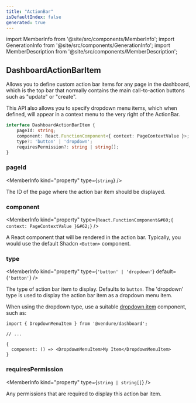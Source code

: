 ```yaml
---
title: "ActionBar"
isDefaultIndex: false
generated: true
---
```

<!-- This file was generated from the Vendure source. Do not modify. Instead, re-run the "docs:build" script -->
import MemberInfo from '@site/src/components/MemberInfo';
import GenerationInfo from '@site/src/components/GenerationInfo';
import MemberDescription from '@site/src/components/MemberDescription';


## DashboardActionBarItem

<GenerationInfo sourceFile="packages/dashboard/src/lib/framework/extension-api/types/layout.ts" sourceLine="17" packageName="@vendure/dashboard" since="3.3.0" />

Allows you to define custom action bar items for any page in the dashboard, which is the
top bar that normally contains the main call-to-action buttons such as "update" or "create".

This API also allows you to specify dropdown menu items, which when defined, will appear in
a context menu to the very right of the ActionBar.

```ts title="Signature"
interface DashboardActionBarItem {
    pageId: string;
    component: React.FunctionComponent<{ context: PageContextValue }>;
    type?: 'button' | 'dropdown';
    requiresPermission?: string | string[];
}
```

<div className="members-wrapper">

### pageId

<MemberInfo kind="property" type={`string`}   />

The ID of the page where the action bar item should be displayed.
### component

<MemberInfo kind="property" type={`React.FunctionComponent&#60;{ context: PageContextValue }&#62;`}   />

A React component that will be rendered in the action bar. Typically, you would use
the default Shadcn `<Button>` component.
### type

<MemberInfo kind="property" type={`'button' | 'dropdown'`} default={`'button'`}   />

The type of action bar item to display. Defaults to `button`.
The 'dropdown' type is used to display the action bar item as a dropdown menu item.

When using the dropdown type, use a suitable [dropdown item](https://ui.shadcn.com/docs/components/dropdown-menu)
component, such as:

```tsx
import { DropdownMenuItem } from '@vendure/dashboard';

// ...

{
  component: () => <DropdownMenuItem>My Item</DropdownMenuItem>
}
```
### requiresPermission

<MemberInfo kind="property" type={`string | string[]`}   />

Any permissions that are required to display this action bar item.


</div>
